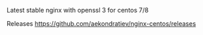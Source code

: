 Latest stable nginx with openssl 3 for centos 7/8

Releases https://github.com/aekondratiev/nginx-centos/releases
